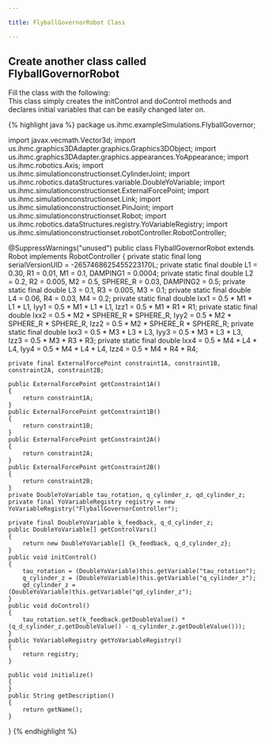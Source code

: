 ```yaml
---

title: FlyballGovernorRobot Class

---
```


## Create another class called FlyballGovernorRobot
   Fill the class with the following:  
   This class simply creates the initControl and doControl methods and declares initial variables that can be easily changed later on.

{% highlight java %}
package us.ihmc.exampleSimulations.FlyballGovernor;

import javax.vecmath.Vector3d;
import us.ihmc.graphics3DAdapter.graphics.Graphics3DObject;
import us.ihmc.graphics3DAdapter.graphics.appearances.YoAppearance;
import us.ihmc.robotics.Axis;
import us.ihmc.simulationconstructionset.CylinderJoint;
import us.ihmc.robotics.dataStructures.variable.DoubleYoVariable;
import us.ihmc.simulationconstructionset.ExternalForcePoint;
import us.ihmc.simulationconstructionset.Link;
import us.ihmc.simulationconstructionset.PinJoint;
import us.ihmc.simulationconstructionset.Robot;
import us.ihmc.robotics.dataStructures.registry.YoVariableRegistry;
import us.ihmc.simulationconstructionset.robotController.RobotController;

@SuppressWarnings("unused")
public class FlyballGovernorRobot extends Robot implements RobotController
{
    private static final long serialVersionUID = -2657468625455223170L;
    private static final double L1 = 0.30, R1 = 0.01, M1 = 0.1, DAMPING1 = 0.0004;
    private static final double L2 = 0.2, R2 = 0.005, M2 = 0.5, SPHERE_R = 0.03, DAMPING2 = 0.5;
    private static final double L3 = 0.1, R3 = 0.005, M3 = 0.1;
    private static final double L4 = 0.06, R4 = 0.03, M4 = 0.2;
    private static final double Ixx1 = 0.5 * M1 * L1 * L1, Iyy1 = 0.5 * M1 * L1 * L1, Izz1 = 0.5 * M1 * R1 * R1;
    private static final double Ixx2 = 0.5 * M2 * SPHERE_R * SPHERE_R, Iyy2 = 0.5 * M2 * SPHERE_R * SPHERE_R, Izz2 = 0.5 * M2 * SPHERE_R * SPHERE_R;
    private static final double Ixx3 = 0.5 * M3 * L3 * L3, Iyy3 = 0.5 * M3 * L3 * L3, Izz3 = 0.5 * M3 * R3 * R3;
    private static final double Ixx4 = 0.5 * M4 * L4 * L4, Iyy4 = 0.5 * M4 * L4 * L4, Izz4 = 0.5 * M4 * R4 * R4;

    private final ExternalForcePoint constraint1A, constraint1B, constraint2A, constraint2B;
    
    public ExternalForcePoint getConstraint1A()
    {
        return constraint1A;
    }
    public ExternalForcePoint getConstraint1B()
    {
        return constraint1B;
    }
    public ExternalForcePoint getConstraint2A()
    {
        return constraint2A;
    }
    public ExternalForcePoint getConstraint2B()
    {
        return constraint2B;
    }
    private DoubleYoVariable tau_rotation, q_cylinder_z, qd_cylinder_z;
    private final YoVariableRegistry registry = new YoVariableRegistry("FlyballGovernorController");

    private final DoubleYoVariable k_feedback, q_d_cylinder_z;
    public DoubleYoVariable[] getControlVars()
    {
        return new DoubleYoVariable[] {k_feedback, q_d_cylinder_z};
    }
    public void initControl()
    {
        tau_rotation = (DoubleYoVariable)this.getVariable("tau_rotation");
        q_cylinder_z = (DoubleYoVariable)this.getVariable("q_cylinder_z");
        qd_cylinder_z = (DoubleYoVariable)this.getVariable("qd_cylinder_z");
    }
    public void doControl()
    {
        tau_rotation.set(k_feedback.getDoubleValue() * (q_d_cylinder_z.getDoubleValue() - q_cylinder_z.getDoubleValue()));
    }
    public YoVariableRegistry getYoVariableRegistry()
    {
        return registry;
    }

    public void initialize()
    {
    }
    public String getDescription()
    {
        return getName();
    }
}
{% endhighlight %}